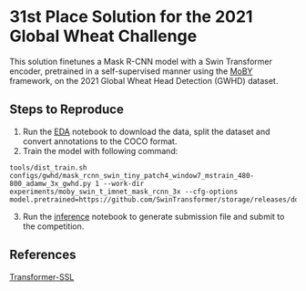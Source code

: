 # 31st Place Solution for the 2021 Global Wheat Challenge

This solution finetunes a Mask R-CNN model with a Swin Transformer encoder, pretrained in a self-supervised manner using the [MoBY](https://arxiv.org/abs/2105.04553) framework, on the 2021 Global Wheat Head Detection (GWHD) dataset.

## Steps to Reproduce

1. Run the [EDA](EDA.ipynb) notebook to download the data, split the dataset and convert annotations to the COCO format.
2. Train the model with following command:

```
tools/dist_train.sh configs/gwhd/mask_rcnn_swin_tiny_patch4_window7_mstrain_480-800_adamw_3x_gwhd.py 1 --work-dir experiments/moby_swin_t_imnet_mask_rcnn_3x --cfg-options model.pretrained=https://github.com/SwinTransformer/storage/releases/download/v1.0.3/moby_swin_t_300ep_pretrained.pth
```

3. Run the [inference](inference.ipynb) notebook to generate submission file and submit to the competition.

## References

[Transformer-SSL](https://github.com/SwinTransformer/Transformer-SSL)